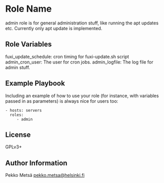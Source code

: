 Role Name
=========

admin role is for general administration stuff, like running the apt
updates etc.  Currently only apt update is implemented.


Role Variables
--------------

fuxi_update_schedule: cron timing for fuxi-update.sh script
admin_cron_user: The user for cron jobs.
admin_logfile: The log file for admin stuff.


Example Playbook
----------------

Including an example of how to use your role (for instance, with variables passed in as parameters) is always nice for users too:

    - hosts: servers
      roles:
         - admin

License
-------

GPLv3+

Author Information
------------------

Pekko Metsä <pekko.metsa@helsinki.fi>
